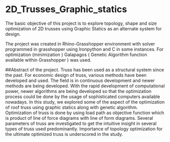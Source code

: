 # 2D_Trusses_Graphic_statics
The basic objective of this project is to explore topology, shape and size optimization of 2D trusses using Graphic Statics as an alternate system for design.

The project was created in Rhino-Grasshopper environment with solver programmed in grasshopper using Ironpython and C in some instances.
For optimization (minimization ) Galapagos ( Genetic Algorithm function available within Grasshopper ) was used.

##Abstract of the project.
Truss has been used as a structural system since the past. For economic design of truss, various methods have been developed and used. The field is in continuous development and newer methods are being developed. With the rapid development of computational power, newer algorithms are being developed so that the optimization process could be done by the usage of sophisticated computers available nowadays. In this study, we explored some of the aspect of the optimization of roof truss using graphic statics along with genetic algorithm. Optimization of truss is done by using load path as objective function which is product of line of force diagrams with line of form diagrams. Several parameters of truss are investigated to get the intuitive insight in several types of truss used predominantly. Importance of topology optimization for the ultimate optimized truss is underscored in the study.
